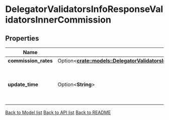 # DelegatorValidatorsInfoResponseValidatorsInnerCommission

## Properties

Name | Type | Description | Notes
------------ | ------------- | ------------- | -------------
**commission_rates** | Option<[**crate::models::DelegatorValidatorsInfoResponseValidatorsInnerCommissionCommissionRates**](DelegatorValidatorsInfo_response_validators_inner_commission_commission_rates.md)> |  | [optional]
**update_time** | Option<**String**> | update_time is the last time the commission rate was changed. | [optional]

[Back to Model list](../README.md#documentation-for-models) [Back to API list](../README.md#documentation-for-api-endpoints) [Back to README](../README.md)


